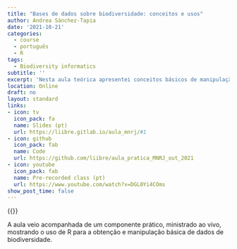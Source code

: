 ```yaml
---
title: "Bases de dados sobre biodiversidade: conceitos e usos"
author: Andrea Sánchez-Tapia
date: '2021-10-21'
categories:
  - course
  - português
  - R
tags:
  - Biodiversity informatics
subtitle: ''
excerpt: 'Nesta aula teórica apresentei conceitos básicos de manipulação de bases de dados de biodiversidade usando R'
location: Online
draft: no
layout: standard
links:
- icon: tv
  icon_pack: fa
  name: Slides (pt)
  url: https://liibre.gitlab.io/aula_mnrj/#1
- icon: github
  icon_pack: fab
  name: Code
  url: https://github.com/liibre/aula_pratica_MNRJ_out_2021
- icon: youtube
  icon_pack: fab
  name: Pre-recorded class (pt)
  url: https://www.youtube.com/watch?v=DGL0Yi4COms
show_post_time: false
---
```


{{<youtube DGL0Yi4COms>}}

A aula veio acompanhada de um componente prático, ministrado ao vivo, mostrando o uso de R para a obtenção e manipulação básica de dados de biodiversidade.
